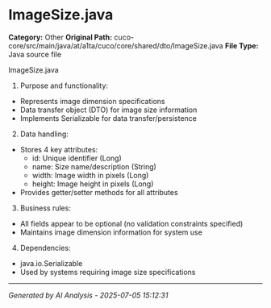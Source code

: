 # ImageSize.java

**Category:** Other
**Original Path:** cuco-core/src/main/java/at/a1ta/cuco/core/shared/dto/ImageSize.java
**File Type:** Java source file

ImageSize.java
1. Purpose and functionality:
- Represents image dimension specifications
- Data transfer object (DTO) for image size information
- Implements Serializable for data transfer/persistence

2. Data handling:
- Stores 4 key attributes:
  - id: Unique identifier (Long)
  - name: Size name/description (String)
  - width: Image width in pixels (Long)
  - height: Image height in pixels (Long)
- Provides getter/setter methods for all attributes

3. Business rules:
- All fields appear to be optional (no validation constraints specified)
- Maintains image dimension information for system use

4. Dependencies:
- java.io.Serializable
- Used by systems requiring image size specifications

---
*Generated by AI Analysis - 2025-07-05 15:12:31*
